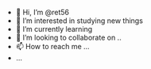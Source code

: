- 👋 Hi, I’m @ret56
- 👀 I’m interested in studying new things
- 🌱 I’m currently learning 
- 💞️ I’m looking to collaborate on ..
- 📫 How to reach me ...
- ...

<!---
ret56/ret56 is a ✨ special ✨ repository because its `README.md` (this file) appears on your GitHub profile.
You can click the Preview link to take a look at your changes.
--->
